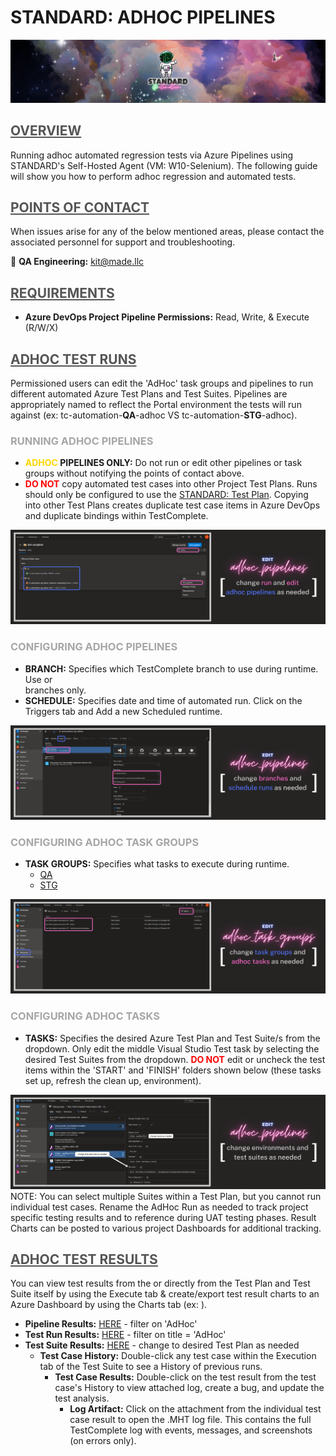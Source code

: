 **<h1> STANDARD: ADHOC PIPELINES </h1>**
![standard-automation.png](/src/standard-automation.png)


## <span style="color:#555555"><u> **OVERVIEW** </u></span>
Running adhoc automated regression tests via Azure Pipelines using STANDARD's Self-Hosted Agent (VM: W10-Selenium). The following guide will show you how to perform adhoc regression and automated tests.



## <span style="color:#555555"><u> **POINTS OF CONTACT** </u></span>
When issues arise for any of the below mentioned areas, please contact the associated personnel for support and troubleshooting.

:taco: **QA Engineering:**<span style="color:gold"> kit@made.llc </span>



## <span style="color:#555555"><u> **REQUIREMENTS** </u></span>
- **Azure DevOps Project Pipeline Permissions:** Read, Write, & Execute (R/W/X)



## <span style="color:#555555"><u> **ADHOC TEST RUNS** </u></span>
Permissioned users can edit the 'AdHoc' task groups and pipelines to run different automated Azure Test Plans and Test Suites. Pipelines are appropriately named to reflect the Portal environment the tests will run against (ex: tc-automation-**QA**-adhoc VS tc-automation-**STG**-adhoc).

### <span style="color:#A6A6A6"> **RUNNING ADHOC PIPELINES** </span>

- **<span style="color:gold">ADHOC</span> PIPELINES ONLY:** Do not run or edit other pipelines or task groups without notifying the points of contact above. 
- **<span style="color:red">DO NOT</span>** copy automated test cases into other Project Test Plans. Runs should only be configured to use the [STANDARD: Test Plan](/qa-engineering/wiki/wiki-test-plan.md). Copying into other Test Plans creates duplicate test case items in Azure DevOps and duplicate bindings within TestComplete. 

![new_adhoc.png](/src/assets/new_adhoc.png)

### <span style="color:#A6A6A6"> **CONFIGURING ADHOC PIPELINES** </span>
- **BRANCH:** Specifies which TestComplete branch to use during runtime. Use <development> or <main> branches only. 
- **SCHEDULE:** Specifies date and time of automated run. Click on the Triggers tab and Add a new Scheduled runtime.

![new_adhoc_schedule.png](/src/assets/new_adhoc_schedule.png)

### <span style="color:#A6A6A6"> **CONFIGURING ADHOC TASK GROUPS** </span>
- **TASK GROUPS:** Specifies what tasks to execute during runtime.
   - [QA]()
   - [STG]()

![new_adhoc_taskgroup.png](/src/assets/new_adhoc_taskgroup.png)

### <span style="color:#A6A6A6"> **CONFIGURING ADHOC TASKS** </span>
- **TASKS:** Specifies the desired Azure Test Plan and Test Suite/s from the dropdown. Only edit the middle Visual Studio Test task by selecting the desired Test Suites from the dropdown. **<span style="color:red">DO NOT</span>** edit or uncheck the test items within the 'START' and 'FINISH' folders shown below (these tasks set up, refresh the clean up, environment).

![tc_wiki_adhoc.png](/src/assets/tc_wiki_adhoc.png)
NOTE: You can select multiple Suites within a Test Plan, but you cannot run individual test cases. Rename the AdHoc Run as needed to track project specific testing results and to reference during UAT testing phases. Result Charts can be posted to various project Dashboards for additional tracking.



## <span style="color:#555555"><u> **ADHOC TEST RESULTS** </u></span>
You can view test results from the  or directly from the Test Plan and Test Suite itself by using the Execute tab & create/export test result charts to an Azure Dashboard by using the Charts tab (ex: ).
- **Pipeline Results:** [HERE]() - filter on 'AdHoc'
- **Test Run Results:** [HERE]() - filter on title = 'AdHoc'
- **Test Suite Results:** [HERE]() - change to desired Test Plan as needed
   - **Test Case History:** Double-click any test case within the Execution tab of the Test Suite to see a History of previous runs.
      - **Test Case Results:** Double-click on the test result from the test case's History to view attached log, create a bug, and update the test analysis.
         - **Log Artifact:** Click on the attachment from the individual test case result to open the .MHT log file. This contains the full TestComplete log with events, messages, and screenshots (on errors only).

